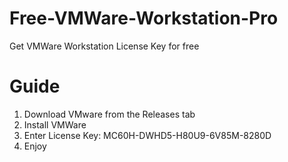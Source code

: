 # Free-VMWare-Workstation-Pro
Get VMWare Workstation License Key for free

# Guide
1. Download VMware from the Releases tab
2. Install VMWare
3. Enter License Key: MC60H-DWHD5-H80U9-6V85M-8280D
4. Enjoy
